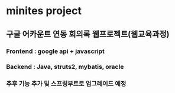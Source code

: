 # minites project
## 구글 어카운트 연동 회의록 웹프로젝트(웹교육과정)
### Frontend : google api + javascript
### Backend : Java, struts2, mybatis, oracle
### 추후 기능 추가 및 스프링부트로 업그레이드 예정
